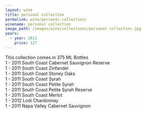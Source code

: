 ```yaml
---
layout: wine
title: personal collection
permalink: wine/personal-collection/
winename: personal collection
image_path: /images/wine/collections/personal-collection.jpg
years:
  - year: 2011
    price: 127
---
```



This collection comes in 375 ML Bottles
<br>1 - 2011 South Coast Cabernet Sauvignon Reserve
<br>1 - 2011 South Coast Zinfandel
<br>1 - 2011 South Coast Stoney Oaks
<br>1 - 2011 South Coast Syrah
<br>1 - 2011 South Coast Petite Syrah
<br>1 - 2011 South Coast Petite Syrah Reserve
<br>1 - 2011 South Coast Merlot
<br>1 - 2012 Lodi Chardonnay
<br>1 - 2011 Napa Valley Cabernet Sauvignon